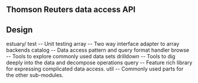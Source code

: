 ## Thomson Reuters data access API

## Design

estuary/
    test -- Unit testing
    array -- Two way interface adapter to array backends
    catalog -- Data access pattern and query format handler
    browse -- Tools to explore commonly used data sets
    drilldown -- Tools to dig deeply into the data and decompose operations
    query -- Feature rich library for expressing complicated data access.
    util -- Commonly used parts for the other sub-modules.